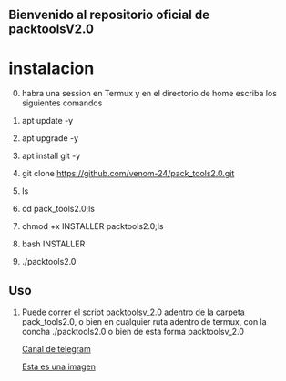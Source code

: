## Bienvenido al repositorio oficial de packtoolsV2.0

# **instalacion**

0. habra una session en Termux y en el directorio de home escriba los siguientes comandos

1. apt update -y
2. apt upgrade -y
3. apt install git -y
4. git clone https://github.com/venom-24/pack_tools2.0.git
5. ls
6. cd pack_tools2.0;ls
7. chmod +x INSTALLER packtools2.0;ls
8. bash INSTALLER
9. ./packtools2.0

## Uso

1. Puede correr  el script packtoolsv_2.0  adentro de la carpeta pack_tools2.0,
o bien en cualquier ruta adentro de termux,
con la concha ./packtools2.0 o bien de esta forma packtoolsv_2.0

 
    [Canal de telegram](https://t.me/Vnom24)

    [Esta es una imagen](https://i.ibb.co/7yDPHN6/Screenshot-20211105-185917-Termux.jpg/) 

